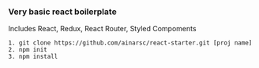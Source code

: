 ### Very basic react boilerplate

Includes React, Redux, React Router, Styled Compoments

```
1. git clone https://github.com/ainarsc/react-starter.git [proj name]
2. npm init 
3. npm install
```


